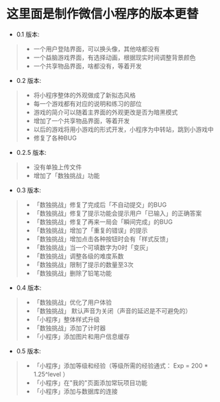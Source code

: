 # 这里面是制作微信小程序的版本更替

* 0.1 版本:
>    - 一个用户登陆界面，可以换头像，其他啥都没有
>    - 一个益脑游戏界面，有选择动画，根据现实时间调整背景颜色
>    - 一个共享物品界面，啥都没有，等着开发

* 0.2 版本:
>    - 将小程序整体的外观做成了新拟态风格
>    - 每一个游戏都有对应的说明和练习的部位
>    - 游戏的简介可以随着主界面的外观更改是否为暗黑模式
>    - 增加了一个共享物品界面，等着开发
>    - 以后的游戏将用小游戏的形式开发，小程序为中转站，跳到小游戏中
>    - 修复了各种BUG

* 0.2.5 版本:
>    - 没有单独上传文件
>    - 增加了「数独挑战」功能

* 0.3 版本:
>    - 「数独挑战」修复了完成后「不自动提交」的BUG
>    - 「数独挑战」修复了提示功能会提示用户「已输入」的正确答案
>    - 「数独挑战」修复了再来一局会「瞬间完成」的BUG
>    - 「数独挑战」增加了「重复的错误」的提示
>    - 「数独挑战」增加点击各种按钮时会有「样式反馈」
>    - 「数独挑战」当一个可填数字为0时「变灰」
>    - 「数独挑战」调整各级的难度系数
>    - 「数独挑战」限制了提示的数量至3次
>    - 「数独挑战」删除了铅笔功能

* 0.4 版本:
>    - 「数独挑战」优化了用户体验
>    - 「数独挑战」 默认声音为关闭（声音的延迟是不可避免的）
>    - 「小程序」整体样式升级
>    - 「数独挑战」添加了计时器
>    - 「小程序」添加图片和用户信息缓存

* 0.5 版本:
>    - 「小程序」添加等级和经验（等级所需的经验通式： Exp = 200  * 1.25^level ）
>    - 「小程序」在"我的"页面添加常玩项目功能
>    - 「小程序」添加与数据库的连接
